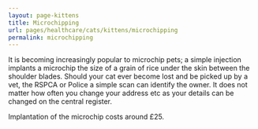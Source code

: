 ```yaml
---
layout: page-kittens
title: Microchipping
url: pages/healthcare/cats/kittens/microchipping
permalink: microchipping
---
```


It is becoming increasingly popular to microchip pets; a simple injection implants a microchip the size of a grain of rice under the skin between the shoulder blades. Should your cat ever become lost and be picked up by a vet, the RSPCA or Police a simple scan can identify the owner. It does not matter how often you change your address etc as your details can be changed on the central register.

Implantation of the microchip costs around &pound;25.
